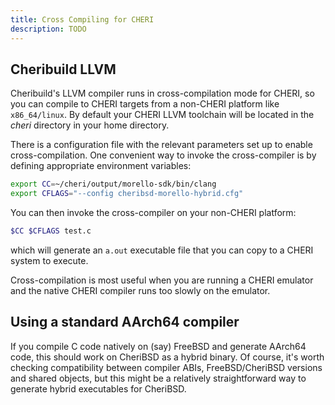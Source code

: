 ```yaml
---
title: Cross Compiling for CHERI
description: TODO
---
```


## Cheribuild LLVM

Cheribuild's LLVM compiler runs in cross-compilation mode for CHERI, so you can compile to CHERI targets from a non-CHERI platform like `x86_64/linux`. By default your CHERI LLVM toolchain will be located in the _cheri_ directory in your home directory.

There is a configuration file with the relevant parameters set up to enable cross-compilation. One convenient way to invoke the cross-compiler is by defining appropriate environment variables:

```bash
export CC=~/cheri/output/morello-sdk/bin/clang
export CFLAGS="--config cheribsd-morello-hybrid.cfg"
```

You can then invoke the cross-compiler on your non-CHERI platform:

```bash
$CC $CFLAGS test.c
```

which will generate an `a.out` executable file that you can copy to a CHERI system to execute.

Cross-compilation is most useful when you are running a CHERI emulator and the native CHERI compiler runs too slowly on the emulator.

## Using a standard AArch64 compiler

If you compile C code natively on (say) FreeBSD and generate AArch64 code, this should work on CheriBSD as a hybrid binary. Of course, it's worth checking compatibility between compiler ABIs, FreeBSD/CheriBSD versions and shared objects, but this might be a relatively straightforward way to generate hybrid executables for CheriBSD.
